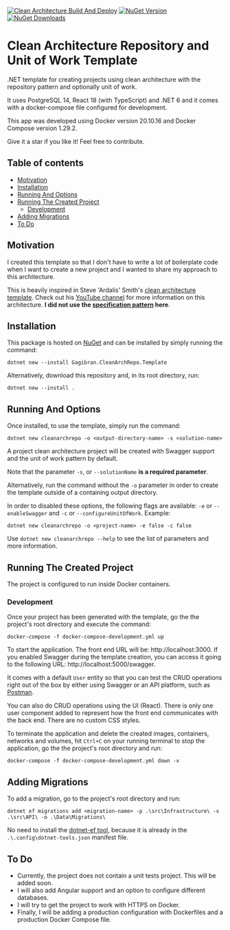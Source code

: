[![Clean Architecture Build And Deploy](https://github.com/gagibran/clean-architecture-repository-template/workflows/Clean%20Architecture%20Build%20And%20Deploy/badge.svg)](https://github.com/gagibran/clean-architecture-repository-template/actions)
[![NuGet Version](https://img.shields.io/nuget/v/Gagibran.CleanArchRepo.Template.svg)](https://www.nuget.org/packages/Gagibran.CleanArchRepo.Template)
[![NuGet Downloads](https://img.shields.io/nuget/dt/Gagibran.CleanArchRepo.Template.svg)](https://www.nuget.org/packages/Gagibran.CleanArchRepo.Template)

# Clean Architecture Repository and Unit of Work Template

.NET template for creating projects using clean architecture with the repository pattern and optionally unit of work.

It uses PostgreSQL 14, React 18 (with TypeScript) and .NET 6 and it comes with a docker-compose file configured for development.

This app was developed using Docker version 20.10.16 and Docker Compose version 1.29.2.

Give it a star if you like it! Feel free to contribute.

## Table of contents

- [Motivation](#motivation)
- [Installation](#installation)
- [Running And Options](#running-and-options)
- [Running The Created Project](#running-the-created-project)
    - [Development](#development)
- [Adding Migrations](#adding-migrations)
- [To Do](#to-do)

## Motivation

I created this template so that I don't have to write a lot of boilerplate code when I want to create a new project and I wanted to share my approach to this architecture.

This is heavily inspired in Steve 'Ardalis' Smith's [clean architecture template](https://github.com/ardalis/CleanArchitecture). Check out his [YouTube channel](https://www.youtube.com/c/Ardalis) for more information on this architecture. **I did not use the [specification pattern](https://www.youtube.com/watch?v=BgWWbBUWyig&t=146s) here**.

## Installation

This package is hosted on [NuGet](https://www.nuget.org/packages/Gagibran.CleanArchRepo.Template) and can be installed by simply running the command:

`dotnet new --install Gagibran.CleanArchRepo.Template`

Alternatively, download this repository and, in its root directory, run:

`dotnet new --install .`

## Running And Options

Once installed, to use the template, simply run the command:

`dotnet new cleanarchrepo -o <output-directory-name> -s <solution-name>`

A project clean architecture project will be created with Swagger support and the unit of work pattern by default.

Note that the parameter `-s`, or `--solutionName` **is a required parameter**.

Alternatively, run the command without the `-o` parameter in order to create the template outside of a containing output directory.

In order to disabled these options, the following flags are available: `-e` or `--enableSwagger` and `-c` or `--configureUnitOfWork`. Example:

`dotnet new cleanarchrepo -o <project-name> -e false -c false`

Use `dotnet new cleanarchrepo --help` to see the list of parameters and more information.

## Running The Created Project

The project is configured to run inside Docker containers.

### Development

Once your project has been generated with the template, go the the project's root directory and execute the command:

`docker-compose -f docker-compose-development.yml up`

To start the application. The front end URL will be: http://localhost:3000. If you enabled Swagger during the template creation, you can access it going to the following URL: http://localhost:5000/swagger.

It comes with a default `User` entity so that you can test the CRUD operations right out of the box by either using Swagger or an API platform, such as [Postman](https://www.postman.com/).

You can also do CRUD operations using the UI (React). There is only one user component added to represent how the front end communicates with the back end. There are no custom CSS styles.

To terminate the application and delete the created images, containers, networks and volumes, hit `Ctrl+C` on your running terminal to stop the application, go the the project's root directory and run:

`docker-compose -f docker-compose-development.yml down -v`

## Adding Migrations

To add a migration, go to the project's root directory and run:

`dotnet ef migrations add <migration-name> -p .\src\Infrastructure\ -s .\src\API\ -o .\Data\Migrations\`

No need to install the [dotnet-ef tool](https://docs.microsoft.com/en-us/ef/core/cli/dotnet#installing-the-tools), because it is already in the `.\.config\dotnet-tools.json` manifest file.

## To Do

- Currently, the project does not contain a unit tests project. This will be added soon.
- I will also add Angular support and an option to configure different databases.
- I will try to get the project to work with HTTPS on Docker.
- Finally, I will be adding a production configuration with Dockerfiles and a production Docker Compose file.